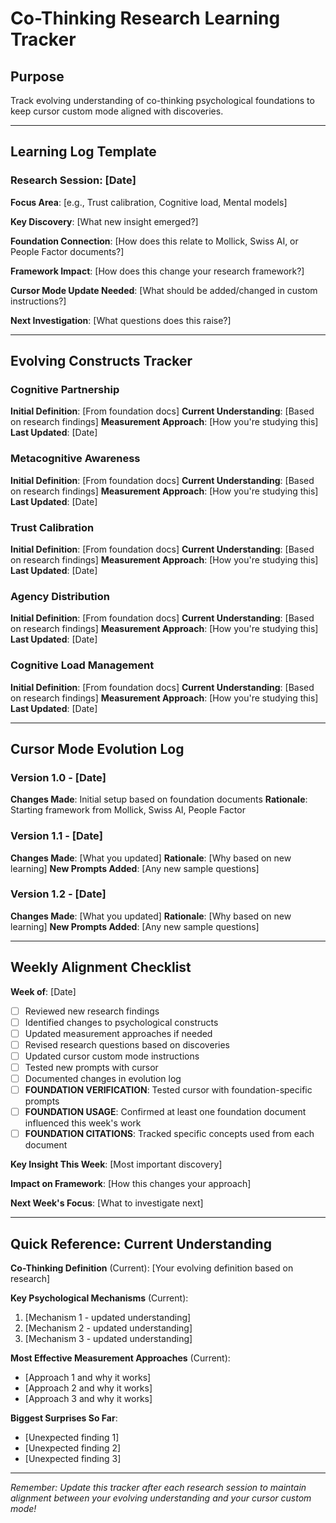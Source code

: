 # Co-Thinking Research Learning Tracker

## Purpose
Track evolving understanding of co-thinking psychological foundations to keep cursor custom mode aligned with discoveries.

---

## Learning Log Template

### Research Session: [Date]

**Focus Area**: [e.g., Trust calibration, Cognitive load, Mental models]

**Key Discovery**:
[What new insight emerged?]

**Foundation Connection**:
[How does this relate to Mollick, Swiss AI, or People Factor documents?]

**Framework Impact**:
[How does this change your research framework?]

**Cursor Mode Update Needed**:
[What should be added/changed in custom instructions?]

**Next Investigation**:
[What questions does this raise?]

---

## Evolving Constructs Tracker

### Cognitive Partnership
**Initial Definition**: [From foundation docs]
**Current Understanding**: [Based on research findings]
**Measurement Approach**: [How you're studying this]
**Last Updated**: [Date]

### Metacognitive Awareness  
**Initial Definition**: [From foundation docs]
**Current Understanding**: [Based on research findings]
**Measurement Approach**: [How you're studying this]
**Last Updated**: [Date]

### Trust Calibration
**Initial Definition**: [From foundation docs]
**Current Understanding**: [Based on research findings]
**Measurement Approach**: [How you're studying this]
**Last Updated**: [Date]

### Agency Distribution
**Initial Definition**: [From foundation docs]
**Current Understanding**: [Based on research findings]
**Measurement Approach**: [How you're studying this]
**Last Updated**: [Date]

### Cognitive Load Management
**Initial Definition**: [From foundation docs]
**Current Understanding**: [Based on research findings]
**Measurement Approach**: [How you're studying this]
**Last Updated**: [Date]

---

## Cursor Mode Evolution Log

### Version 1.0 - [Date]
**Changes Made**: Initial setup based on foundation documents
**Rationale**: Starting framework from Mollick, Swiss AI, People Factor

### Version 1.1 - [Date]
**Changes Made**: [What you updated]
**Rationale**: [Why based on new learning]
**New Prompts Added**: [Any new sample questions]

### Version 1.2 - [Date]
**Changes Made**: [What you updated]
**Rationale**: [Why based on new learning]
**New Prompts Added**: [Any new sample questions]

---

## Weekly Alignment Checklist

**Week of**: [Date]

- [ ] Reviewed new research findings
- [ ] Identified changes to psychological constructs
- [ ] Updated measurement approaches if needed
- [ ] Revised research questions based on discoveries
- [ ] Updated cursor custom mode instructions
- [ ] Tested new prompts with cursor
- [ ] Documented changes in evolution log
- [ ] **FOUNDATION VERIFICATION**: Tested cursor with foundation-specific prompts
- [ ] **FOUNDATION USAGE**: Confirmed at least one foundation document influenced this week's work
- [ ] **FOUNDATION CITATIONS**: Tracked specific concepts used from each document

**Key Insight This Week**:
[Most important discovery]

**Impact on Framework**:
[How this changes your approach]

**Next Week's Focus**:
[What to investigate next]

---

## Quick Reference: Current Understanding

**Co-Thinking Definition** (Current):
[Your evolving definition based on research]

**Key Psychological Mechanisms** (Current):
1. [Mechanism 1 - updated understanding]
2. [Mechanism 2 - updated understanding]
3. [Mechanism 3 - updated understanding]

**Most Effective Measurement Approaches** (Current):
- [Approach 1 and why it works]
- [Approach 2 and why it works]
- [Approach 3 and why it works]

**Biggest Surprises So Far**:
- [Unexpected finding 1]
- [Unexpected finding 2]
- [Unexpected finding 3]

---

*Remember: Update this tracker after each research session to maintain alignment between your evolving understanding and your cursor custom mode!* 